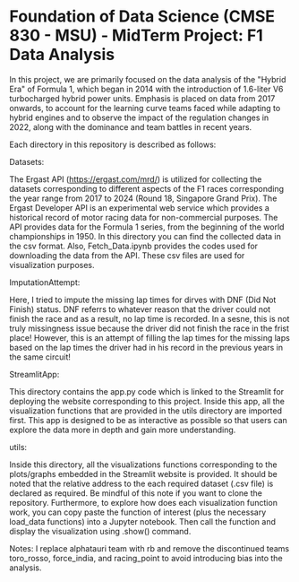 # Foundation of Data Science (CMSE 830 - MSU) - MidTerm Project: F1 Data Analysis

In this project, we are primarily focused on the data analysis of the "Hybrid Era" of Formula 1, which began in 2014 with the introduction of 1.6-liter V6 turbocharged hybrid power units. Emphasis is placed on data from 2017 onwards, to account for the learning curve teams faced while adapting to hybrid engines and to observe the impact of the regulation changes in 2022, along with the dominance and team battles in recent years.

Each directory in this repository is described as follows:

Datasets:

The Ergast API (https://ergast.com/mrd/) is utilized for collecting the datasets corresponding to different aspects of the F1 races corresponding the year range from 2017 to 2024 (Round 18, Singapore Grand Prix). The Ergast Developer API is an experimental web service which provides a historical record of motor racing data for non-commercial purposes. The API provides data for the Formula 1 series, from the beginning of the world championships in 1950.
In this directory you can find the collected data in the csv format. Also, Fetch_Data.ipynb provides the codes used for downloading the data from the API. These csv files are used for visualization purposes.

ImputationAttempt:

Here, I tried to impute the missing lap times for dirves with DNF (Did Not Finish) status. DNF referrs to whatever reason that the driver could not finish the race and as a result, no lap time is recorded. In a sesne, this is not truly missingness issue because the driver did not finish the race in the frist place! However, this is an attempt of filling the lap times for the missing laps based on the lap times the driver had in his record in the previous years in the same circuit!

StreamlitApp:

This directory contains the app.py code which is linked to the Streamlit for deploying the website corresponding to this project. Inside this app, all the visualization functions that are provided in the utils directory are imported first. This app is designed to be as interactive as possible so that users can explore the data more in depth and gain more understanding.

utils:

Inside this directory, all the visualizations functions corresponding to the plots/graphs embedded in the Streamlit website is provided. It should be noted that the relative address to the each required dataset (.csv file) is declared as required. Be mindful of this note if you want to clone the repository. Furthermore, to explore how does each visualization function work, you can copy paste the function of interest (plus the necessary load_data functions) into a Jupyter notebook. Then call the function and display the visualization using .show() command.



Notes:
I replace alphatauri team with rb and remove the discontinued teams toro_rosso, force_india, and racing_point to avoid introducing bias into the analysis.
